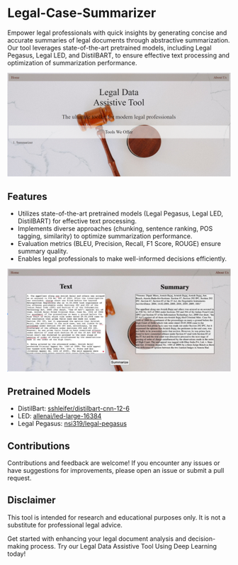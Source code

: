 # Legal-Case-Summarizer

Empower legal professionals with quick insights by generating concise and accurate summaries of legal documents through abstractive summarization. Our tool leverages state-of-the-art pretrained models, including Legal Pegasus, Legal LED, and DistilBART, to ensure effective text processing and optimization of summarization performance.



![Home Page](home_page.png)
## Features

- Utilizes state-of-the-art pretrained models (Legal Pegasus, Legal LED, DistilBART) for effective text processing.
- Implements diverse approaches (chunking, sentence ranking, POS tagging, similarity) to optimize summarization performance.
- Evaluation metrics (BLEU, Precision, Recall, F1 Score, ROUGE) ensure summary quality.
- Enables legal professionals to make well-informed decisions efficiently.


![Generate Summary](generate_summary.png)

## Pretrained Models

- DistilBart: [sshleifer/distilbart-cnn-12-6](https://huggingface.co/sshleifer/distilbart-cnn-12-6)
- LED: [allenai/led-large-16384](https://huggingface.co/allenai/led-large-16384)
- Legal Pegasus: [nsi319/legal-pegasus](https://huggingface.co/nsi319/legal-pegasus)

## Contributions

Contributions and feedback are welcome! If you encounter any issues or have suggestions for improvements, please open an issue or submit a pull request.

## Disclaimer

This tool is intended for research and educational purposes only. It is not a substitute for professional legal advice.

Get started with enhancing your legal document analysis and decision-making process. Try our Legal Data Assistive Tool Using Deep Learning today!
